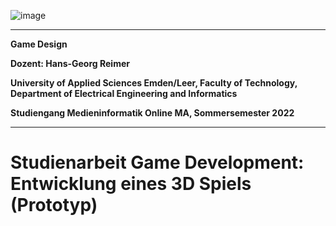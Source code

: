 ![image](https://user-images.githubusercontent.com/32162305/150810942-99672aac-99af-47ea-849b-ba263fae0c3f.png)

---

**Game Design**

**Dozent: Hans-Georg Reimer**

**University of Applied Sciences Emden/Leer, Faculty of Technology, Department of Electrical Engineering and Informatics**

**Studiengang Medieninformatik Online MA, Sommersemester 2022**

---

# Studienarbeit Game Development: Entwicklung eines 3D Spiels (Prototyp)
